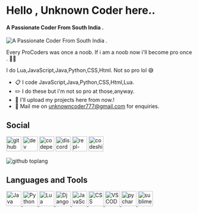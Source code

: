 # Hello , Unknown Coder here.. 
#### A Passionate Coder From South India . 
![A Passionate Coder From South India . ](https://media.discordapp.net/attachments/758601390204387338/810706397825728523/banner.png)

Every ProCoders was once a noob. If i am a noob now i'll become pro once . ✌🏼

I do Lua,JavaScript,Java,Python,CSS,Html. Not so pro lol 😅
- 📋 I code JavaScript,Java,Python,CSS,Html,Lua.
- ✏️ I do these but i'm not so pro at those,anyway.
- 📁 I'll upload my projects here from now.!
- 📧 Mail me on unknowncoder777@gmail.com for enquiries.


## Social 
[<img src='https://cdn.jsdelivr.net/npm/simple-icons@3.0.1/icons/github.svg' alt='github' height='40'>](/https://github.com/UnknownCoder777)  [<img src='https://cdn.jsdelivr.net/npm/simple-icons@3.0.1/icons/dev-dot-to.svg' alt='dev' height='40'>](/https://dev.to/unknowncoder777)  [<img src='https://cdn.jsdelivr.net/npm/simple-icons@3.0.1/icons/codepen.svg' alt='codepen' height='40'>](/https://codepen.io/UnknownCoder777)  [<img src='https://cdn.jsdelivr.net/npm/simple-icons@3.0.1/icons/discord.svg' alt='discord' height='40'>](https://discord.gg/g3vwjDUtTv)  [<img src='https://cdn.jsdelivr.net/npm/simple-icons@3.0.1/icons/repl-dot-it.svg' alt='repl-dot-it' height='40'>](https://repl.it/@TECHRGC)  [<img src='https://cdn.jsdelivr.net/npm/simple-icons@3.0.1/icons/codeship.svg' alt='codeship' height='40'>](https://app.codeship.com/unknowncoder777)  



![github toplang](https://github-readme-stats.vercel.app/api/top-langs/?username=UnknownCoder777&layout=compact&theme=dark)


## Languages and Tools
<p align="left"> <a href="https://www.java.com/en/" target="_blank"> <img src="https://www.vectorlogo.zone/logos/java/java-icon.svg" alt="Java" width="40" height="40"/> </a> <a href="https://www.python.org/downloads/" target="_blank"> <img src="https://www.vectorlogo.zone/logos/python/python-icon.svg" alt="Python" width="40" height="40"/> </a> <a href="https://www.lua.org/download.html" target="_blank"> <img src="https://www.vectorlogo.zone/logos/lua/lua-icon.svg" alt="Lua" width="40" height="40"/> </a><a href="https://www.djangoproject.com/" target="_blank"> <img src="https://www.vectorlogo.zone/logos/djangoproject/djangoproject-ar21.svg" alt="Django" width="40" height="40"/> </a><a href="https://www.javascript.com/" target="_blank"> <img src="https://upload.vectorlogo.zone/logos/javascript/images/239ec8a4-163e-4792-83b6-3f6d96911757.svg" alt="JavaScript" width="40" height="40"/> </a><a href="https://www.w3.org/Style/CSS/software.en.html" target="_blank"> <img src="https://www.vectorlogo.zone/logos/netlifyapp_watercss/netlifyapp_watercss-ar21.svg" alt="CSS" width="40" height="40"/> </a><a href="https://code.visualstudio.com/download" target="_blank"> <img src="https://www.vectorlogo.zone/logos/visualstudio_code/visualstudio_code-icon.svg" alt="VSCODE" width="40" height="40"/> </a><a href="https://www.jetbrains.com/pycharm/download/#section=windows" target="_blank"> <img src="https://github.com/detain/svg-logos/blob/master/svg/pycharmedu-icon.svg" alt="pycharm" width="40" height="40"/> </a> <a href="https://www.sublimetext.com/" target="_blank"> <img src="https://github.com/kenangundogan/fontisto/blob/master/icons/svg/brand/sublime-text.svg" alt="sublime" width="40" height="40"/> </a>
